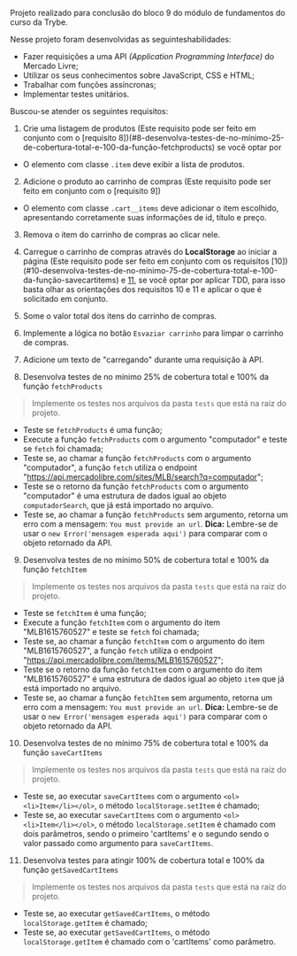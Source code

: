 Projeto realizado para conclusão do bloco 9 do módulo de fundamentos do curso da Trybe.

Nesse projeto foram desenvolvidas as seguinteshabilidades:
- Fazer requisições a uma API *(Application Programming Interface)* do Mercado Livre;
- Utilizar os seus conhecimentos sobre JavaScript, CSS e HTML;
- Trabalhar com funções assíncronas;
- Implementar testes unitários.

Buscou-se atender os seguintes requisitos:
1. Crie uma listagem de produtos
(Este requisito pode ser feito em conjunto com o [requisito 8])(#8-desenvolva-testes-de-no-mínimo-25-de-cobertura-total-e-100-da-função-fetchproducts) se você optar por 
- O elemento com classe `.item` deve exibir a lista de produtos.

2. Adicione o produto ao carrinho de compras
(Este requisito pode ser feito em conjunto com o [requisito 9])
- O elemento com classe `.cart__items` deve adicionar o item escolhido, apresentando corretamente suas informações de id, título e preço.

3. Remova o item do carrinho de compras ao clicar nele.

4. Carregue o carrinho de compras através do **LocalStorage** ao iniciar a página
(Este requisito pode ser feito em conjunto com os requisitos [10])(#10-desenvolva-testes-de-no-mínimo-75-de-cobertura-total-e-100-da-função-savecartitems) e [11](#11-desenvolva-testes-para-atingir-100-de-cobertura-total-e-100-da-função-getsavedcartitems), se você optar por aplicar TDD, para isso basta olhar as orientações dos requisitos 10 e 11 e aplicar o que é solicitado em conjunto.

5. Some o valor total dos itens do carrinho de compras.

6. Implemente a lógica no botão `Esvaziar carrinho` para limpar o carrinho de compras.

7. Adicione um texto de "carregando" durante uma requisição à API.

8. Desenvolva testes de no mínimo 25% de cobertura total e 100% da função `fetchProducts`
> Implemente os testes nos arquivos da pasta `tests` que está na raiz do projeto.
- Teste se `fetchProducts` é uma função;
- Execute a função `fetchProducts` com o argumento "computador" e teste se `fetch` foi chamada;
- Teste se, ao chamar a função `fetchProducts` com o argumento "computador", a função `fetch` utiliza o endpoint "https://api.mercadolibre.com/sites/MLB/search?q=computador";
- Teste se o retorno da função `fetchProducts` com o argumento "computador" é uma estrutura de dados igual ao objeto `computadorSearch`, que já está importado no arquivo.
- Teste se, ao chamar a função `fetchProducts` sem argumento, retorna um erro com a mensagem: `You must provide an url`. **Dica:** Lembre-se de usar o `new Error('mensagem esperada aqui')` para comparar com o objeto retornado da API.

9. Desenvolva testes de no mínimo 50% de cobertura total e 100% da função `fetchItem`
> Implemente os testes nos arquivos da pasta `tests` que está na raiz do projeto.
- Teste se `fetchItem` é uma função;
- Execute a função `fetchItem` com o argumento do item "MLB1615760527" e teste se `fetch` foi chamada;
- Teste se, ao chamar a função `fetchItem` com o argumento do item "MLB1615760527", a função `fetch` utiliza o endpoint "https://api.mercadolibre.com/items/MLB1615760527";
- Teste se o retorno da função `fetchItem` com o argumento do item "MLB1615760527" é uma estrutura de dados igual ao objeto `item` que já está importado no arquivo.
- Teste se, ao chamar a função `fetchItem` sem argumento, retorna um erro com a mensagem: `You must provide an url`. **Dica:** Lembre-se de usar o `new Error('mensagem esperada aqui')` para comparar com o objeto retornado da API.

10. Desenvolva testes de no mínimo 75% de cobertura total e 100% da função `saveCartItems`
> Implemente os testes nos arquivos da pasta `tests` que está na raiz do projeto.
- Teste se, ao executar `saveCartItems` com o argumento `<ol><li>Item</li></ol>`, o método `localStorage.setItem` é chamado;
- Teste se, ao executar `saveCartItems` com o argumento `<ol><li>Item</li></ol>`, o método `localStorage.setItem` é chamado com dois parâmetros, sendo o primeiro 'cartItems' e o segundo sendo o valor passado como argumento para `saveCartItems`.

11. Desenvolva testes para atingir 100% de cobertura total e 100% da função `getSavedCartItems`
> Implemente os testes nos arquivos da pasta `tests` que está na raiz do projeto.
- Teste se, ao executar `getSavedCartItems`, o método `localStorage.getItem` é chamado;
- Teste se, ao executar `getSavedCartItems`, o método `localStorage.getItem` é chamado com o 'cartItems' como parâmetro.
